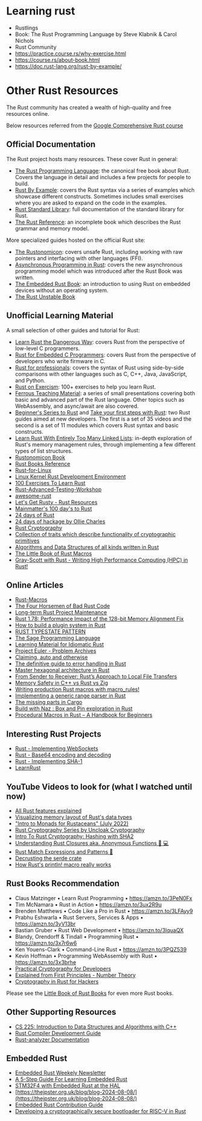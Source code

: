 # Learning rust

- Rustlings
- Book: The Rust Programming Language by Steve Klabnik & Carol Nichols
- Rust Community
- https://practice.course.rs/why-exercise.html
- https://course.rs/about-book.html
- https://doc.rust-lang.org/rust-by-example/

# Other Rust Resources

The Rust community has created a wealth of high-quality and free resources online.

Below resources referred from the [Google Comprehensive Rust course](https://github.com/google/comprehensive-rust/blob/main/src/other-resources.md)

## Official Documentation

The Rust project hosts many resources. These cover Rust in general:

- [The Rust Programming Language](https://doc.rust-lang.org/book/): the canonical free book about Rust. Covers the language in detail and includes a few projects for people to build.
- [Rust By Example](https://doc.rust-lang.org/rust-by-example/): covers the Rust syntax via a series of examples which showcase different constructs. Sometimes includes small exercises where you are asked to expand on the code in the examples.
- [Rust Standard Library](https://doc.rust-lang.org/std/): full documentation of the standard library for Rust.
- [The Rust Reference](https://doc.rust-lang.org/reference/): an incomplete book which describes the Rust grammar and memory model.

More specialized guides hosted on the official Rust site:

- [The Rustonomicon](https://doc.rust-lang.org/nomicon/): covers unsafe Rust, including working with raw pointers and interfacing with other languages (FFI).
- [Asynchronous Programming in Rust](https://rust-lang.github.io/async-book/): covers the new asynchronous programming model which was introduced after the Rust Book was written.
- [The Embedded Rust Book](https://doc.rust-lang.org/stable/embedded-book/): an introduction to using Rust on embedded devices without an operating system.
- [The Rust Unstable Book](https://doc.rust-lang.org/unstable-book/library-features/test.html)

## Unofficial Learning Material

A small selection of other guides and tutorial for Rust:

- [Learn Rust the Dangerous Way](http://cliffle.com/p/dangerust/): covers Rust from the perspective of low-level C programmers.
- [Rust for Embedded C Programmers](https://docs.opentitan.org/doc/ug/rust_for_c/): covers Rust from the perspective of developers who write firmware in C.
- [Rust for professionals](https://overexact.com/rust-for-professionals/): covers the syntax of Rust using side-by-side comparisons with other languages such as C, C++, Java, JavaScript, and Python.
- [Rust on Exercism](https://exercism.org/tracks/rust): 100+ exercises to help you learn Rust.
- [Ferrous Teaching Material](https://ferrous-systems.github.io/teaching-material/index.html): a series of small presentations covering both basic and advanced part of the Rust language. Other topics such as WebAssembly, and async/await are also covered.
- [Beginner's Series to Rust](https://docs.microsoft.com/en-us/shows/beginners-series-to-rust/) and [Take your first steps with Rust](https://docs.microsoft.com/en-us/learn/paths/rust-first-steps/): two Rust guides aimed at new developers. The first is a set of 35 videos and the second is a set of 11 modules which covers Rust syntax and basic constructs.
- [Learn Rust With Entirely Too Many Linked Lists](https://rust-unofficial.github.io/too-many-lists/): in-depth exploration of Rust's memory management rules, through implementing a few different types of list structures.
- [Rustonomicon Book](https://doc.rust-lang.org/nomicon/intro.html)
- [Rust Books Reference](https://github.com/sger/RustBooks?tab=readme-ov-file#starter-books)
- [Rust-for-Linux](https://rust-for-linux.com/)
- [Linux Kernel Rust Development Environment](https://tomcat0x42.me/linux/rust/2023/04/01/linux-kernel-rust-dev-environment.html)
- [100 Exercises To Learn Rust](https://rust-exercises.com/)
- [Rust-Advanced-Testing-Workshop](https://github.com/mainmatter/rust-advanced-testing-workshop)
- [awesome-rust](https://github.com/rust-unofficial/awesome-rust)
- [Let's Get Rusty - Rust Resources](https://letsgetrusty.kartra.com/page/XDk8)
- [Mainmatter's 100 day's to Rust](https://github.com/mainmatter/100-exercises-to-learn-rust)
- [24 days of Rust](https://zsiciarz.github.io/24daysofrust/index.html)
- [24 days of hackage by Ollie Charles](https://blog.ocharles.org.uk/)
- [Rust Cryptography](https://cryptography.rs/)
- [Collection of traits which describe functionality of cryptographic primitives](https://github.com/RustCrypto/traits/tree/master)
- [Algorithms and Data Structures of all kinds written in Rust](https://github.com/alexfertel/rust-algorithms)
- [The Little Book of Rust Macros](https://danielkeep.github.io/tlborm/book/README.html)
- [Gray-Scott with Rust - Writing High Performance Computing (HPC) in Rust!](https://grayscott-with-rust-grasland-5e6591fc7054976525da4f6c87122ea76c.pages.in2p3.fr/)


## Online Articles
- [Rust-Macros](https://earthly.dev/blog/rust-macros/)
- [The Four Horsemen of Bad Rust Code](https://fosdem.org/2024/schedule/event/fosdem-2024-2434-the-four-horsemen-of-bad-rust-code/)
- [Long-term Rust Project Maintenance](https://corrode.dev/blog/long-term-rust-maintenance/)
- [Rust 1.78: Performance Impact of the 128-bit Memory Alignment Fix](https://codspeed.io/blog/rust-1-78-performance-impact-of-the-128-bit-memory-alignment-fix)
- [How to build a plugin system in Rust](https://www.arroyo.dev/blog/rust-plugin-systems)
- [RUST TYPESTATE PATTERN](https://developerlife.com/2024/05/28/typestate-pattern-rust/)
- [The Sage Programming Language](https://adam-mcdaniel.github.io/sage/sage/index.html)
- [Learning Material for Idiomatic Rust](https://corrode.dev/blog/idiomatic-rust-resources/)
- [Project Euler - Problem Archives](https://projecteuler.net/archives)
- [Claiming, auto and otherwise](https://smallcultfollowing.com/babysteps/blog/2024/06/21/claim-auto-and-otherwise/)
- [The definitive guide to error handling in Rust](https://www.howtocodeit.com/articles/the-definitive-guide-to-rust-error-handling)
- [Master hexagonal architecture in Rust](https://www.howtocodeit.com/articles/master-hexagonal-architecture-rust)
- [From Sender to Receiver: Rust’s Approach to Local File Transfers](https://levelup.gitconnected.com/from-sender-to-receiver-rusts-approach-to-local-file-transfers-e6a778020d90)
- [Memory Safety in C++ vs Rust vs Zig](https://medium.com/@shyamsundarb/memory-safety-in-c-vs-rust-vs-zig-f78fa903f41e)
- [Writing production Rust macros with macro_rules!](https://www.howtocodeit.com/articles/writing-production-rust-macros-with-macro-rules)
- [Implementing a generic range parser in Rust](https://blog.veeso.dev/blog/en/implementing-a-generic-range-parser-in-rust/)
- [The missing parts in Cargo](https://weihanglo.tw/posts/2024/the-missing-parts-in-cargo/)
- [Build with Naz : Box and Pin exploration in Rust](https://developerlife.com/2024/07/16/pin-box-dynamic-duo/)
- [Procedural Macros in Rust – A Handbook for Beginners](https://www.freecodecamp.org/news/procedural-macros-in-rust/)

## Interesting Rust Projects
- [Rust - Implementing WebSockets](https://www.thespatula.io/rust/rust_websocket/)
- [Rust - Base64 encoding and decoding](https://www.thespatula.io/rust/rust_base64/)
- [Rust - Implementing SHA-1](https://www.thespatula.io/rust/rust_sha1/)
- [LearnRust](https://github.com/ImplFerris/LearnRust)

## YouTube Videos to look for (what I watched until now)
- [All Rust features explained](https://www.youtube.com/watch?v=784JWR4oxOI)
- [Visualizing memory layout of Rust's data types](https://www.youtube.com/watch?v=7_o-YRxf_cc)
- ["Intro to Monads for Rustaceans" (July 2022)](https://www.youtube.com/watch?v=4Ky8kvDcshg)
- [Rust Cryptography Series by Uncloak Cryptography](https://youtube.com/playlist?list=PLzJmbuzo05ReLE7dqX3WRTYXfHsQYuag7&si=SPtTM1_835vI_DT1)
- [Intro To Rust Cryptography: Hashing with SHA2](https://www.youtube.com/watch?v=pmBxPUaIvaI)
- [Understanding Rust Closures aka. Anonymous Functions 🦀 💻](https://www.youtube.com/watch?v=qXNUHfpalts)
- [Rust Match Expressions and Patterns 🦀](https://www.youtube.com/watch?v=pf8eQwWkTaY)
- [Decrusting the serde crate](https://www.youtube.com/watch?v=BI_bHCGRgMY)
- [How Rust's println! macro really works](https://www.youtube.com/watch?v=WB0l1_YbHok)

## Rust Books Recommendation
- Claus Matzinger • Learn Rust Programming • https://amzn.to/3PeN0Fx
- Tim McNamara • Rust in Action • https://amzn.to/3ux2R9u
- Brenden Matthews • Code Like a Pro in Rust • https://amzn.to/3LFAyy9
- Prabhu Eshwarla • Rust Servers, Services & Apps • https://amzn.to/3yV13br
- Bastian Gruber • Rust Web Development • https://amzn.to/3lquaQX
- Blandy, Orendorff & Tindall • Programming Rust • https://amzn.to/3x7r6w6
- Ken Youens-Clark • Command-Line Rust • https://amzn.to/3PQZ539
- Kevin Hoffman • Programming WebAssembly with Rust • https://amzn.to/3x3brhe
- [Practical Cryptography for Developers](https://cryptobook.nakov.com/)
- [Explained from First Principles - Number Theory](https://explained-from-first-principles.com/number-theory/)
- [Cryptography in Rust for Hackers](https://cryptographyinrustforhackers.com/index.html)

Please see the [Little Book of Rust Books](https://lborb.github.io/book/) for even more Rust books.

## Other Supporting Resources
- [CS 225: Introduction to Data Structures and Algorithms with C++](https://courses.grainger.illinois.edu/cs225/fa2022/pages/lectures.html)
- [Rust Compiler Development Guide](https://rustc-dev-guide.rust-lang.org/getting-started.html)
- [Rust-analyzer Documentation](https://rust-analyzer.github.io/)

## Embedded Rust
- [Embedded Rust Weekely Newsletter](https://www.theembeddedrustacean.com/)
- [A 5-Step Guide For Learning Embedded Rust](https://www.theembeddedrustacean.com/p/embedded-rust-learning-guide?_bhlid=bbd46de6717845a9bcb6c9ab8713d488e9f4e76f)
- [STM32F4 with Embedded Rust at the HAL](https://blog.theembeddedrustacean.com/series/stm32f4-embedded-rust-hal)
- [https://thejpster.org.uk/blog/blog-2024-08-08/](https://thejpster.org.uk/blog/blog-2024-08-08/)
- [Embedded Rust Contribution Guide](https://www.theembeddedrustacean.com/p/embedded-rust-contribution-guide?_bhlid=407ff0625ecc2e17157dcbc36c986e1f10c2de34)
- [Developing a cryptographically secure bootloader for RISC-V in Rust](https://www.codethink.co.uk/articles/2024/secure_bootloader/?_bhlid=990417fa0db0f78bdb27533093300493abdb0ba8)